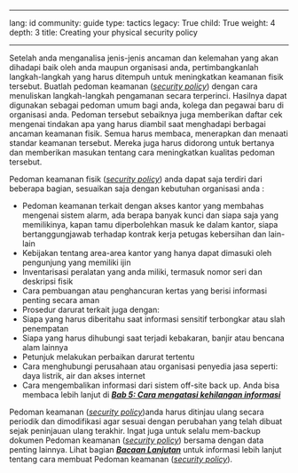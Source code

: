 

---

lang: id
community: guide
type: tactics
legacy: True
child: True
weight: 4
depth: 3
title: Creating your physical security policy

---

Setelah anda menganalisa jenis-jenis ancaman dan kelemahan yang akan dihadapi baik oleh anda maupun organisasi anda, pertimbangkanlah langkah-langkah yang harus ditempuh untuk meningkatkan keamanan fisik tersebut. Buatlah pedoman keamanan ([*security policy*](/id/glossary#Security_policy))  dengan cara menuliskan langkah-langkah pengamanan secara terperinci. Hasilnya dapat digunakan sebagai pedoman umum bagi anda, kolega dan pegawai baru di organisasi anda. Pedoman tersebut sebaiknya juga memberikan daftar cek mengenai tindakan apa yang harus diambil saat menghadapi berbagai ancaman keamanan fisik. Semua harus membaca, menerapkan dan menaati standar keamanan tersebut. Mereka juga harus didorong untuk bertanya dan memberikan masukan tentang cara meningkatkan kualitas pedoman tersebut. 

Pedoman keamanan fisik ([*security policy*](/id/glossary#Security_policy)) anda dapat saja terdiri dari beberapa bagian, sesuaikan saja dengan kebutuhan organisasi anda :

* Pedoman keamanan terkait dengan akses kantor yang membahas mengenai sistem alarm, ada berapa banyak kunci dan siapa saja yang memilikinya, kapan tamu diperbolehkan masuk ke dalam kantor, siapa bertanggungjawab terhadap kontrak kerja petugas kebersihan dan lain-lain
* Kebijakan tentang area-area kantor yang hanya dapat dimasuki oleh pengunjung yang memiliki ijin	
* Inventarisasi peralatan yang anda miliki, termasuk nomor seri dan deskripsi fisik	
* Cara pembuangan atau penghancuran kertas yang berisi informasi penting secara aman
* Prosedur darurat terkait juga dengan:
 * Siapa yang harus diberitahu saat informasi sensitif terbongkar atau slah penempatan
 * Siapa yang harus dihubungi saat terjadi kebakaran, banjir atau bencana alam lainnya
 * Petunjuk melakukan perbaikan darurat tertentu
 * Cara menghubungi perusahaan atau organisasi penyedia jasa seperti: daya listrik, air dan akses internet
 * Cara mengembalikan informasi dari sistem off-site back up. Anda bisa membaca lebih lanjut di [***Bab 5: Cara mengatasi kehilangan informasi***](/chapter-5)

Pedoman keamanan ([*security policy*](/id/glossary#Security_policy))anda harus ditinjau ulang secara periodik dan dimodifikasi agar sesuai dengan perubahan yang telah dibuat sejak peninjauan ulang terakhir. Ingat juga untuk selalu mem-backup dokumen Pedoman keamanan ([*security policy*](/id/glossary#Security_policy)) bersama dengan data penting lainnya. Lihat bagian [***Bacaan Lanjutan***](/chapter_2_5) untuk informasi lebih lanjut tentang cara membuat Pedoman keamanan ([*security policy*](/id/glossary#Security_policy)). 

	


